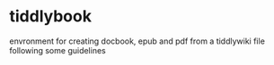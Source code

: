 tiddlybook
==========

envronment for creating docbook, epub and pdf from a tiddlywiki file following some guidelines

